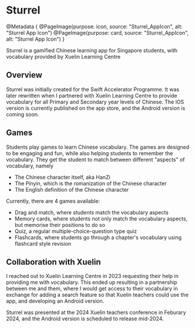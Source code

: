 # Sturrel

@Metadata {
    @PageImage(purpose: icon, source: "Sturrel_AppIcon", alt: "Sturrel App Icon")
    @PageImage(purpose: card, source: "Sturrel_AppIcon", alt: "Sturrel App Icon")
}

Sturrel is a gamified Chinese learning app for Singapore students, with vocabulary provided by Xuelin Learning Centre

## Overview

Sturrel was initially created for the Swift Accelerator Programme. It was later rewritten when I partnered with Xuelin 
Learning Centre to provide vocabulary for all Primary and Secondary year levels of Chinese. The iOS version is currently 
published on the app store, and the Android version is coming soon.

## Games

Students play games to learn Chinese vocabulary. The games are designed to be engaging and fun, while also helping students
to remember the vocabulary. They get the student to match between different "aspects" of vocabulary, namely
- The Chinese character itself, aka HanZi
- The Pinyin, which is the romanization of the Chinese character
- The English definition of the Chinese character

Currently, there are 4 games available:
- Drag and match, where students match the vocabulary aspects
- Memory cards, where students not only match the vocabulary aspects, but memorise their positions to do so
- Quiz, a regular multiple-choice-question type quiz
- Flashcards, where students go through a chapter's vocabulary using flashcard style revision

## Collaboration with Xuelin

I reached out to Xuelin Learning Centre in 2023 requesting their help in providing me with vocabulary. This ended up
resulting in a partnership between me and them, where I would get access to their vocabulary in exchange for adding
a search feature so that Xuelin teachers could use the app, and developing an Android version.

Sturrel was presented at the 2024 Xuelin teachers conference in Feburary 2024, and the Android version is scheduled to
release mid-2024.
